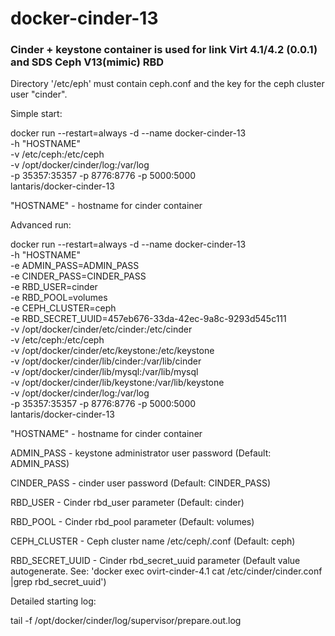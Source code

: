 # docker-cinder-13

### Cinder + keystone container is used for link Virt 4.1/4.2 (0.0.1) and SDS Ceph V13(mimic) RBD


Directory '/etc/eph' must contain ceph.conf and the key for the ceph cluster user "cinder".

Simple start:

docker run --restart=always -d --name docker-cinder-13 \
-h "HOSTNAME" \
-v /etc/ceph:/etc/ceph \
-v /opt/docker/cinder/log:/var/log \
-p 35357:35357 -p 8776:8776 -p 5000:5000 \
lantaris/docker-cinder-13

"HOSTNAME" - hostname for cinder container

Advanced run:

docker run --restart=always -d --name docker-cinder-13 \
-h "HOSTNAME" \
-e ADMIN_PASS=ADMIN_PASS \
-e CINDER_PASS=CINDER_PASS \
-e RBD_USER=cinder \
-e RBD_POOL=volumes \
-e CEPH_CLUSTER=ceph \
-e RBD_SECRET_UUID=457eb676-33da-42ec-9a8c-9293d545c111 \
-v /opt/docker/cinder/etc/cinder:/etc/cinder \
-v /etc/ceph:/etc/ceph \
-v /opt/docker/cinder/etc/keystone:/etc/keystone \
-v /opt/docker/cinder/lib/cinder:/var/lib/cinder \
-v /opt/docker/cinder/lib/mysql:/var/lib/mysql \
-v /opt/docker/cinder/lib/keystone:/var/lib/keystone \
-v /opt/docker/cinder/log:/var/log \
-p 35357:35357 -p 8776:8776 -p 5000:5000 \
lantaris/docker-cinder-13

"HOSTNAME" - hostname for cinder container

ADMIN_PASS - keystone administrator user password (Default: ADMIN_PASS)

CINDER_PASS - cinder user password (Default: CINDER_PASS)

RBD_USER - Cinder rbd_user parameter (Default: cinder)

RBD_POOL - Cinder rbd_pool parameter (Default: volumes)

CEPH_CLUSTER - Ceph cluster name /etc/ceph/<ceph cluster>.conf (Default: ceph)
  
RBD_SECRET_UUID - Cinder rbd_secret_uuid parameter 
                   (Default value autogenerate. See: 'docker exec ovirt-cinder-4.1 cat /etc/cinder/cinder.conf |grep rbd_secret_uuid')


Detailed starting log:

tail -f /opt/docker/cinder/log/supervisor/prepare.out.log
